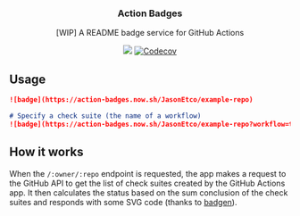<h3 align="center">Action Badges</h3>
<p align="center">[WIP] A README badge service for GitHub Actions<p>
<p align="center"><img src="https://action-badges.now.sh/JasonEtco/action-badges?workflow=Test my code" /> <a href="https://codecov.io/gh/JasonEtco/action-badges/"><img src="https://badgen.now.sh/codecov/c/github/JasonEtco/action-badges" alt="Codecov"></a></p>

## Usage

```md
![badge](https://action-badges.now.sh/JasonEtco/example-repo)

# Specify a check suite (the name of a workflow)
![badge](https://action-badges.now.sh/JasonEtco/example-repo?workflow=test-on-push)
```

## How it works

When the `/:owner/:repo` endpoint is requested, the app makes a request to the GitHub API to get the list of check suites created by the GitHub Actions app. It then calculates the status based on the sum conclusion of the check suites and responds with some SVG code (thanks to [badgen](https://github.com/amio/badgen)).
